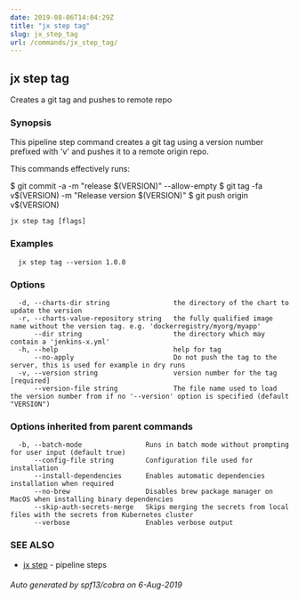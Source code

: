 ```yaml
---
date: 2019-08-06T14:04:29Z
title: "jx step tag"
slug: jx_step_tag
url: /commands/jx_step_tag/
---
```

## jx step tag

Creates a git tag and pushes to remote repo

### Synopsis

This pipeline step command creates a git tag using a version number prefixed with 'v' and pushes it to a remote origin repo. 

This commands effectively runs: 

  $ git commit -a -m "release $(VERSION)" --allow-empty
  $ git tag -fa v$(VERSION) -m "Release version $(VERSION)"
  $ git push origin v$(VERSION)

```
jx step tag [flags]
```

### Examples

```
  jx step tag --version 1.0.0
```

### Options

```
  -d, --charts-dir string                the directory of the chart to update the version
  -r, --charts-value-repository string   the fully qualified image name without the version tag. e.g. 'dockerregistry/myorg/myapp'
      --dir string                       the directory which may contain a 'jenkins-x.yml'
  -h, --help                             help for tag
      --no-apply                         Do not push the tag to the server, this is used for example in dry runs
  -v, --version string                   version number for the tag [required]
      --version-file string              The file name used to load the version number from if no '--version' option is specified (default "VERSION")
```

### Options inherited from parent commands

```
  -b, --batch-mode                Runs in batch mode without prompting for user input (default true)
      --config-file string        Configuration file used for installation
      --install-dependencies      Enables automatic dependencies installation when required
      --no-brew                   Disables brew package manager on MacOS when installing binary dependencies
      --skip-auth-secrets-merge   Skips merging the secrets from local files with the secrets from Kubernetes cluster
      --verbose                   Enables verbose output
```

### SEE ALSO

* [jx step](/commands/jx_step/)	 - pipeline steps

###### Auto generated by spf13/cobra on 6-Aug-2019
